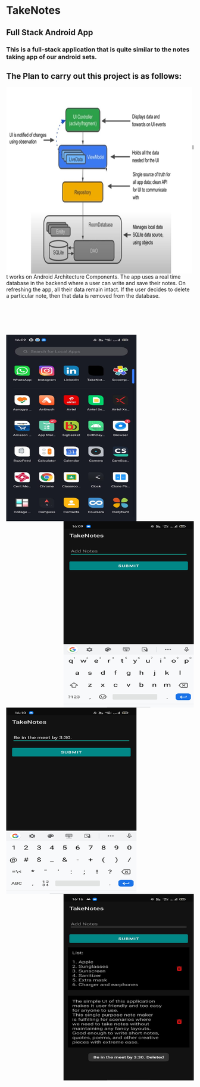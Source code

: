 # TakeNotes
## Full Stack Android App

### This is a full-stack application that is quite similar to the notes taking app of our android sets.

## The Plan to carry out this project is as follows:

<img src="img/n1.jpg" align="left" height="500" width="500"> 

<br><br><br><br><br><br><br><br><br>
   It works on Android Architecture Components.
   The app uses a real time database in the backend where a user can write and save their notes. On refreshing the app, all their data remain intact.
   If the user decides to delete a particular note, then that data is removed from the database.
   
   
<br><br><br><br>

<img src="img/1.jpeg" align="left" height="500" width="350"> <img src="img/2.jpeg" align="right" height="500" width="350"> <img src="img/3.jpeg" align="left" height="500" width="350"> <img src="img/4.jpeg" align="right" height="500" width="350"> 
